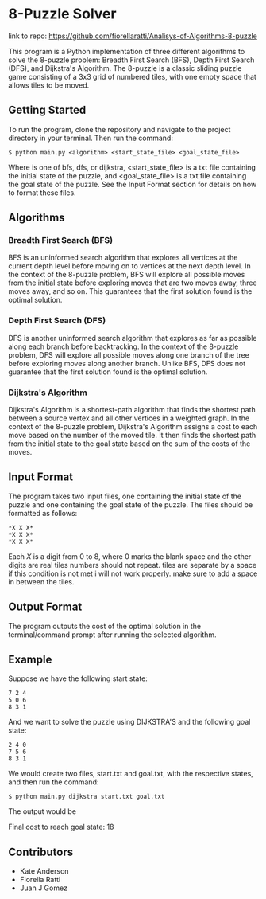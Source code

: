 # 8-Puzzle Solver
link to repo: https://github.com/fiorellaratti/Analisys-of-Algorithms-8-puzzle

This program is a Python implementation of three different algorithms to solve the 8-puzzle problem: Breadth First Search (BFS), Depth First Search (DFS), and Dijkstra's Algorithm. The 8-puzzle is a classic sliding puzzle game consisting of a 3x3 grid of numbered tiles, with one empty space that allows tiles to be moved.

## Getting Started

To run the program, clone the repository and navigate to the project directory in your terminal. Then run the command:

```
$ python main.py <algorithm> <start_state_file> <goal_state_file>
```
Where <algorithm> is one of bfs, dfs, or dijkstra, <start_state_file> is a txt file containing the initial state of the puzzle, and <goal_state_file> is a txt file containing the goal state of the puzzle. See the Input Format section for details on how to format these files.

## Algorithms

### Breadth First Search (BFS)
BFS is an uninformed search algorithm that explores all vertices at the current depth level before moving on to vertices at the next depth level. In the context of the 8-puzzle problem, BFS will explore all possible moves from the initial state before exploring moves that are two moves away, three moves away, and so on. This guarantees that the first solution found is the optimal solution.

### Depth First Search (DFS)
DFS is another uninformed search algorithm that explores as far as possible along each branch before backtracking. In the context of the 8-puzzle problem, DFS will explore all possible moves along one branch of the tree before exploring moves along another branch. Unlike BFS, DFS does not guarantee that the first solution found is the optimal solution.

### Dijkstra's Algorithm
Dijkstra's Algorithm is a shortest-path algorithm that finds the shortest path between a source vertex and all other vertices in a weighted graph. In the context of the 8-puzzle problem, Dijkstra's Algorithm assigns a cost to each move based on the number of the moved tile. It then finds the shortest path from the initial state to the goal state based on the sum of the costs of the moves.

## Input Format

The program takes two input files, one containing the initial state of the puzzle and one containing the goal state of the puzzle. The files should be formatted as follows:

```
*X X X*
*X X X*
*X X X*
```

Each *X* is a digit from 0 to 8, where 0 marks the blank space and the other digits are real tiles numbers should not repeat. tiles are separate by a space if this condition is not met i will not work properly. make sure to add a space in between the tiles.

## Output Format

The program outputs the cost of the optimal solution in the terminal/command prompt after running the selected algorithm.

## Example

Suppose we have the following start state:

```
7 2 4
5 0 6
8 3 1
```

And we want to solve the puzzle using DIJKSTRA'S and the following goal state:

```
2 4 0
7 5 6
8 3 1
```

We would create two files, start.txt and goal.txt, with the respective states, and then run the command:

```$ python main.py dijkstra start.txt goal.txt```

The output would be

Final cost to reach goal state: 18

## Contributors

* Kate Anderson
* Fiorella Ratti
* Juan J Gomez